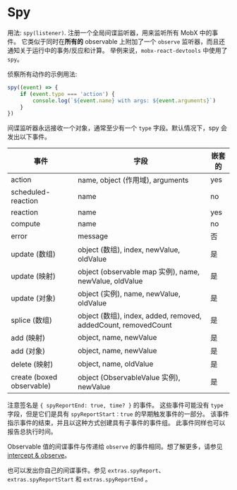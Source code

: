 # Spy

用法: `spy(listener)`.
注册一个全局间谍监听器，用来监听所有 MobX 中的事件。
它类似于同时在**所有的** observable 上附加了一个 `observe` 监听器，而且还通知关于运行中的事务/反应和计算。
举例来说，`mobx-react-devtools` 中使用了 `spy`。

侦察所有动作的示例用法:

```javascript
spy((event) => {
    if (event.type === 'action') {
        console.log(`${event.name} with args: ${event.arguments}`)
    }
})
```

间谍监听器永远接收一个对象，通常至少有一个 `type` 字段。默认情况下，spy 会发出以下事件。

| 事件 | 字段 | 嵌套的 |
| --- | --- |--- |
| action | name, object (作用域), arguments | yes |
| scheduled-reaction | name | no |
| reaction | name | yes
| compute | name | no
| error | message | 否 |
| update (数组) | object (数组), index, newValue, oldValue | 是
| update (映射) | object (observable map 实例), name, newValue, oldValue | 是
| update (对象) | object (实例), name, newValue, oldValue | 是
| splice (数组) | object (数组), index, added, removed, addedCount, removedCount | 是
| add (映射) | object, name, newValue | 是
| add (对象) | object, name, newValue | 是
| delete (映射) | object, name, oldValue | 是
| create (boxed observable) | object (ObservableValue 实例), newValue | 是 |

注意签名是 `{ spyReportEnd: true, time? }` 的事件。
这些事件可能没有 `type` 字段，但是它们是具有 `spyReportStart：true` 的早期触发事件的一部分。
该事件指示事件的结束，并且以这种方式创建具有子事件的事件组。
此事件同样也可以报告总执行时间。

Observable 值的间谍事件与传递给 `observe` 的事件相同。想了解更多，请参见 [intercept & observe](observe.md)。

也可以发出你自己的间谍事件。参见 `extras.spyReport`、`extras.spyReportStart` 和 `extras.spyReportEnd` 。
